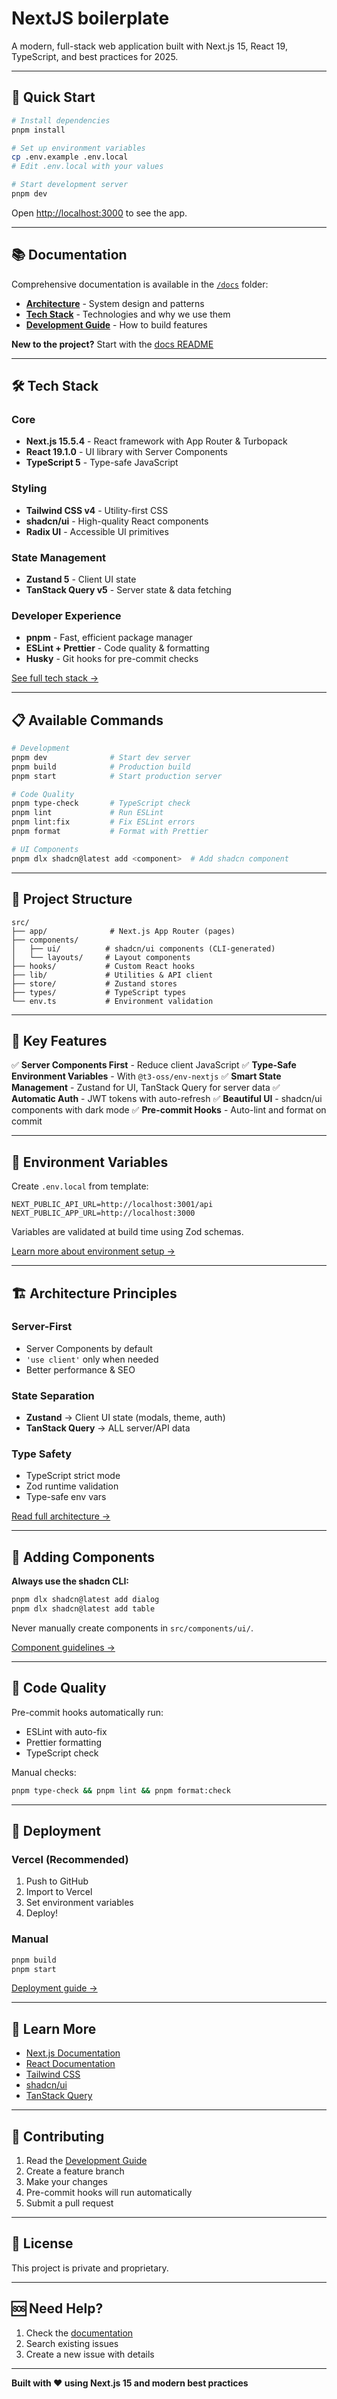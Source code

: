 # NextJS boilerplate
A modern, full-stack web application built with Next.js 15, React 19, TypeScript, and best practices for 2025.

---

## 🚀 Quick Start

```bash
# Install dependencies
pnpm install

# Set up environment variables
cp .env.example .env.local
# Edit .env.local with your values

# Start development server
pnpm dev
```

Open [http://localhost:3000](http://localhost:3000) to see the app.

---

## 📚 Documentation

Comprehensive documentation is available in the [`/docs`](./docs) folder:

- **[Architecture](./docs/ARCHITECTURE.md)** - System design and patterns
- **[Tech Stack](./docs/TECH_STACK.md)** - Technologies and why we use them
- **[Development Guide](./docs/DEVELOPMENT_GUIDE.md)** - How to build features

**New to the project?** Start with the [docs README](./docs/README.md)

---

## 🛠️ Tech Stack

### Core

- **Next.js 15.5.4** - React framework with App Router & Turbopack
- **React 19.1.0** - UI library with Server Components
- **TypeScript 5** - Type-safe JavaScript

### Styling

- **Tailwind CSS v4** - Utility-first CSS
- **shadcn/ui** - High-quality React components
- **Radix UI** - Accessible UI primitives

### State Management

- **Zustand 5** - Client UI state
- **TanStack Query v5** - Server state & data fetching

### Developer Experience

- **pnpm** - Fast, efficient package manager
- **ESLint + Prettier** - Code quality & formatting
- **Husky** - Git hooks for pre-commit checks

[See full tech stack →](./docs/TECH_STACK.md)

---

## 📋 Available Commands

```bash
# Development
pnpm dev              # Start dev server
pnpm build            # Production build
pnpm start            # Start production server

# Code Quality
pnpm type-check       # TypeScript check
pnpm lint             # Run ESLint
pnpm lint:fix         # Fix ESLint errors
pnpm format           # Format with Prettier

# UI Components
pnpm dlx shadcn@latest add <component>  # Add shadcn component
```

---

## 📁 Project Structure

```
src/
├── app/              # Next.js App Router (pages)
├── components/
│   ├── ui/          # shadcn/ui components (CLI-generated)
│   └── layouts/     # Layout components
├── hooks/           # Custom React hooks
├── lib/             # Utilities & API client
├── store/           # Zustand stores
├── types/           # TypeScript types
└── env.ts           # Environment validation
```

---

## 🎯 Key Features

✅ **Server Components First** - Reduce client JavaScript
✅ **Type-Safe Environment Variables** - With `@t3-oss/env-nextjs`
✅ **Smart State Management** - Zustand for UI, TanStack Query for server data
✅ **Automatic Auth** - JWT tokens with auto-refresh
✅ **Beautiful UI** - shadcn/ui components with dark mode
✅ **Pre-commit Hooks** - Auto-lint and format on commit

---

## 🔐 Environment Variables

Create `.env.local` from template:

```env
NEXT_PUBLIC_API_URL=http://localhost:3001/api
NEXT_PUBLIC_APP_URL=http://localhost:3000
```

Variables are validated at build time using Zod schemas.

[Learn more about environment setup →](./docs/DEVELOPMENT_GUIDE.md#adding-environment-variables)

---

## 🏗️ Architecture Principles

### Server-First

- Server Components by default
- `'use client'` only when needed
- Better performance & SEO

### State Separation

- **Zustand** → Client UI state (modals, theme, auth)
- **TanStack Query** → ALL server/API data

### Type Safety

- TypeScript strict mode
- Zod runtime validation
- Type-safe env vars

[Read full architecture →](./docs/ARCHITECTURE.md)

---

## 🎨 Adding Components

**Always use the shadcn CLI:**

```bash
pnpm dlx shadcn@latest add dialog
pnpm dlx shadcn@latest add table
```

Never manually create components in `src/components/ui/`.

[Component guidelines →](./docs/DEVELOPMENT_GUIDE.md#adding-ui-components)

---

## 🧪 Code Quality

Pre-commit hooks automatically run:

- ESLint with auto-fix
- Prettier formatting
- TypeScript check

Manual checks:

```bash
pnpm type-check && pnpm lint && pnpm format:check
```

---

## 🚢 Deployment

### Vercel (Recommended)

1. Push to GitHub
2. Import to Vercel
3. Set environment variables
4. Deploy!

### Manual

```bash
pnpm build
pnpm start
```

[Deployment guide →](./docs/ARCHITECTURE.md#deployment)

---

## 📖 Learn More

- [Next.js Documentation](https://nextjs.org/docs)
- [React Documentation](https://react.dev)
- [Tailwind CSS](https://tailwindcss.com)
- [shadcn/ui](https://ui.shadcn.com)
- [TanStack Query](https://tanstack.com/query/latest)

---

## 🤝 Contributing

1. Read the [Development Guide](./docs/DEVELOPMENT_GUIDE.md)
2. Create a feature branch
3. Make your changes
4. Pre-commit hooks will run automatically
5. Submit a pull request

---

## 📄 License

This project is private and proprietary.

---

## 🆘 Need Help?

1. Check the [documentation](./docs)
2. Search existing issues
3. Create a new issue with details

---

**Built with ❤️ using Next.js 15 and modern best practices**
